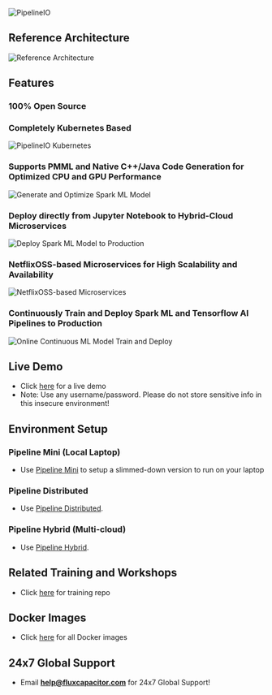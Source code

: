 ![PipelineIO](http://pipeline.io/images/pipeline-io-logo-shadow-210x186.png)

## Reference Architecture
![Reference Architecture](http://advancedspark.com/img/architecture-overview-768x563.png)

## Features
### 100% Open Source

### Completely Kubernetes Based

![PipelineIO Kubernetes](https://s3.amazonaws.com/fluxcapacitor.com/img/weavescope-pipelineio.png)

### Supports PMML and Native C++/Java Code Generation for Optimized CPU and GPU Performance

![Generate and Optimize Spark ML Model](https://s3.amazonaws.com/fluxcapacitor.com/img/ml-model-generating-and-optimizing.png)

### Deploy directly from Jupyter Notebook to Hybrid-Cloud Microservices

![Deploy Spark ML Model to Production](https://s3.amazonaws.com/fluxcapacitor.com/img/deploy-ml-model-to-production.png)

### NetflixOSS-based Microservices for High Scalability and Availability

![NetflixOSS-based Microservices](http://pipeline.io/images/hystrix-example-600x306.png)

### Continuously Train and Deploy Spark ML and Tensorflow AI Pipelines to Production

![Online Continuous ML Model Train and Deploy](https://s3.amazonaws.com/fluxcapacitor.com/img/online-continuous-ml-model-training.png)

## Live Demo
* Click [here](http://www.demo.pipeline.io) for a live demo
* Note:  Use any username/password.  Please do not store sensitive info in this insecure environment!

## Environment Setup
### Pipeline Mini (Local Laptop)
* Use [Pipeline Mini](wiki/Pipeline-Mini) to setup a slimmed-down version to run on your laptop

### Pipeline Distributed
* Use [Pipeline Distributed](wiki/Pipeline-Distributed-CPU).

### Pipeline Hybrid (Multi-cloud)
* Use [Pipeline Hybrid](wiki/Pipeline-Hybrid).

## Related Training and Workshops
* Click [here](https://github.com/fluxcapacitor/pipeline-training/wiki) for training repo

## Docker Images
* Click [here](https://hub.docker.com/u/fluxcapacitor) for all Docker images

## 24x7 Global Support
* Email **help@fluxcapacitor.com** for 24x7 Global Support!

